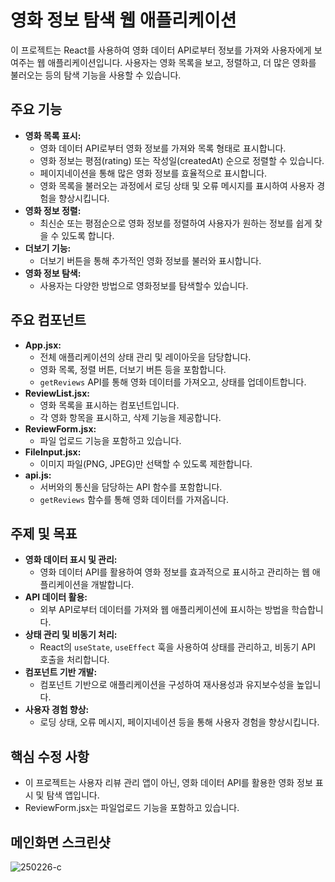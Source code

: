 # 영화 정보 탐색 웹 애플리케이션

이 프로젝트는 React를 사용하여 영화 데이터 API로부터 정보를 가져와 사용자에게 보여주는 웹 애플리케이션입니다. 사용자는 영화 목록을 보고, 정렬하고, 더 많은 영화를 불러오는 등의 탐색 기능을 사용할 수 있습니다.

## 주요 기능

- **영화 목록 표시:**
  - 영화 데이터 API로부터 영화 정보를 가져와 목록 형태로 표시합니다.
  - 영화 정보는 평점(rating) 또는 작성일(createdAt) 순으로 정렬할 수 있습니다.
  - 페이지네이션을 통해 많은 영화 정보를 효율적으로 표시합니다.
  - 영화 목록을 불러오는 과정에서 로딩 상태 및 오류 메시지를 표시하여 사용자 경험을 향상시킵니다.
- **영화 정보 정렬:**
  - 최신순 또는 평점순으로 영화 정보를 정렬하여 사용자가 원하는 정보를 쉽게 찾을 수 있도록 합니다.
- **더보기 기능:**
  - 더보기 버튼을 통해 추가적인 영화 정보를 불러와 표시합니다.
- **영화 정보 탐색:**
  - 사용자는 다양한 방법으로 영화정보를 탐색할수 있습니다.

## 주요 컴포넌트

- **App.jsx:**
  - 전체 애플리케이션의 상태 관리 및 레이아웃을 담당합니다.
  - 영화 목록, 정렬 버튼, 더보기 버튼 등을 포함합니다.
  - `getReviews` API를 통해 영화 데이터를 가져오고, 상태를 업데이트합니다.
- **ReviewList.jsx:**
  - 영화 목록을 표시하는 컴포넌트입니다.
  - 각 영화 항목을 표시하고, 삭제 기능을 제공합니다.
- **ReviewForm.jsx:**
  - 파일 업로드 기능을 포함하고 있습니다.
- **FileInput.jsx:**
  - 이미지 파일(PNG, JPEG)만 선택할 수 있도록 제한합니다.
- **api.js:**
  - 서버와의 통신을 담당하는 API 함수를 포함합니다.
  - `getReviews` 함수를 통해 영화 데이터를 가져옵니다.

## 주제 및 목표

- **영화 데이터 표시 및 관리:**
  - 영화 데이터 API를 활용하여 영화 정보를 효과적으로 표시하고 관리하는 웹 애플리케이션을 개발합니다.
- **API 데이터 활용:**
  - 외부 API로부터 데이터를 가져와 웹 애플리케이션에 표시하는 방법을 학습합니다.
- **상태 관리 및 비동기 처리:**
  - React의 `useState`, `useEffect` 훅을 사용하여 상태를 관리하고, 비동기 API 호출을 처리합니다.
- **컴포넌트 기반 개발:**
  - 컴포넌트 기반으로 애플리케이션을 구성하여 재사용성과 유지보수성을 높입니다.
- **사용자 경험 향상:**
  - 로딩 상태, 오류 메시지, 페이지네이션 등을 통해 사용자 경험을 향상시킵니다.

## 핵심 수정 사항

- 이 프로젝트는 사용자 리뷰 관리 앱이 아닌, 영화 데이터 API를 활용한 영화 정보 표시 및 탐색 앱입니다.
- ReviewForm.jsx는 파일업로드 기능을 포함하고 있습니다.

## 메인화면 스크린샷

![250226-c](https://github.com/user-attachments/assets/ccee580a-75d3-4fa9-963d-2bbd960e4130)
